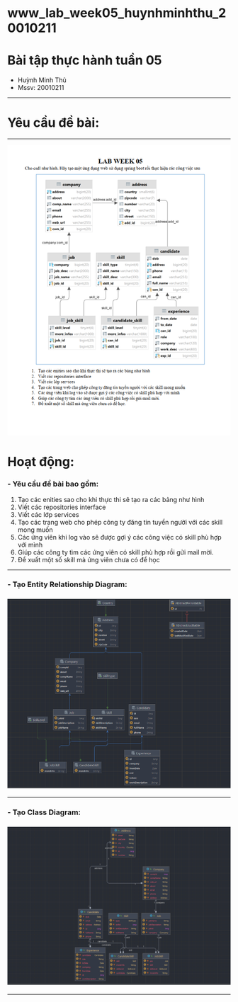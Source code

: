 # www_lab_week05_huynhminhthu_20010211
# Bài tập thực hành tuần 05
- Huỳnh Minh Thủ
- Mssv: 20010211
<hr>

# Yêu cầu đề bài:
<hr>
<p>
<img src="img/week05.png">
</p>

# Hoạt động:
<h3> - Yêu cầu đề bài bao gồm:</h3>

1. Tạo các enities sao cho khi thực thi sẽ tạo ra các bảng như hình
2. Viết các repositories interface
3. Viết các lớp services
4. Tạo các trang web cho phép công ty đăng tin tuyển người với các skill mong muốn
5. Các ứng viên khi log vào sẽ được gợi ý các công việc có skill phù hợp với mình
6. Giúp các công ty tìm các ứng viên có skill phù hợp rồi gửi mail mời.
7. Đề xuất một số skill mà ứng viên chưa có để học
<hr>
<h3>
 - Tạo Entity Relationship Diagram:
<h3>
<p>
<img src="img/erd.png">
</p>
<hr>
<h3>
 -  Tạo Class Diagram:
<h3>
<p>
<img src="img/diagram.png">
</p>

<hr>
